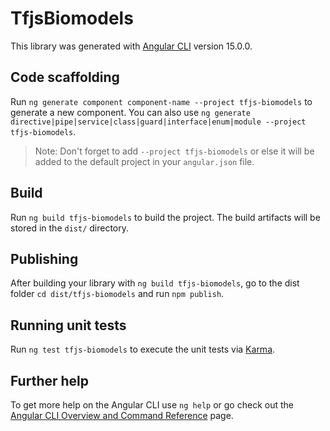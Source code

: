 # TfjsBiomodels

This library was generated with [Angular CLI](https://github.com/angular/angular-cli) version 15.0.0.

## Code scaffolding

Run `ng generate component component-name --project tfjs-biomodels` to generate a new component. You can also use `ng generate directive|pipe|service|class|guard|interface|enum|module --project tfjs-biomodels`.
> Note: Don't forget to add `--project tfjs-biomodels` or else it will be added to the default project in your `angular.json` file. 

## Build

Run `ng build tfjs-biomodels` to build the project. The build artifacts will be stored in the `dist/` directory.

## Publishing

After building your library with `ng build tfjs-biomodels`, go to the dist folder `cd dist/tfjs-biomodels` and run `npm publish`.

## Running unit tests

Run `ng test tfjs-biomodels` to execute the unit tests via [Karma](https://karma-runner.github.io).

## Further help

To get more help on the Angular CLI use `ng help` or go check out the [Angular CLI Overview and Command Reference](https://angular.io/cli) page.
